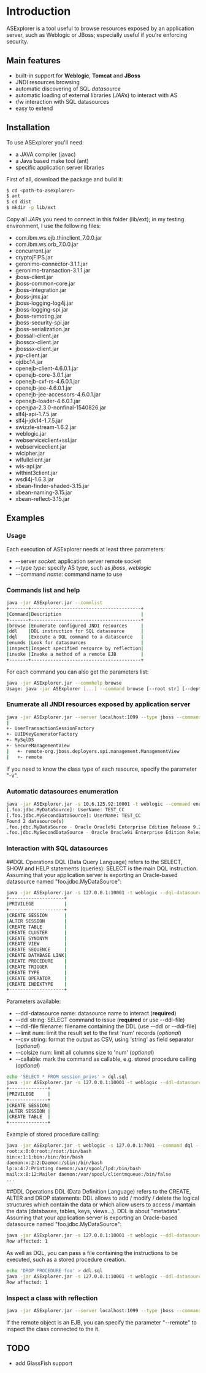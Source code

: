 # Introduction #

ASExplorer is a tool useful to browse resources exposed by an application server, 
such as Weblogic or JBoss; especially useful if you're enforcing security.

## Main features ##
* built-in support for **Weblogic**, **Tomcat** and **JBoss**
* JNDI resources browsing
* automatic discovering of SQL *datasource*
* automatic loading of external libraries (*JARs*) to interact with AS
* r/w interaction with SQL datasources
* easy to extend

## Installation

To use ASExplorer you'll need:

* a JAVA compiler (javac)
* a Java based make tool (ant)
* specific application server libraries

First of all, download the package and build it:
```bash
$ cd <path-to-asexplorer>
$ ant
$ cd dist
$ mkdir -p lib/ext
```

Copy all *JAR*s you need to connect in this folder (lib/ext); in my testing environment, I use the following files:

* com.ibm.ws.ejb.thinclient_7.0.0.jar
* com.ibm.ws.orb_7.0.0.jar
* concurrent.jar
* cryptojFIPS.jar
* geronimo-connector-3.1.1.jar
* geronimo-transaction-3.1.1.jar
* jboss-client.jar
* jboss-common-core.jar
* jboss-integration.jar
* jboss-jmx.jar
* jboss-logging-log4j.jar
* jboss-logging-spi.jar
* jboss-remoting.jar
* jboss-security-spi.jar
* jboss-serialization.jar
* jbossall-client.jar
* jbosscx-client.jar
* jbosssx-client.jar
* jnp-client.jar
* ojdbc14.jar
* openejb-client-4.6.0.1.jar
* openejb-core-3.0.1.jar
* openejb-cxf-rs-4.6.0.1.jar
* openejb-jee-4.6.0.1.jar
* openejb-jee-accessors-4.6.0.1.jar
* openejb-loader-4.6.0.1.jar
* openjpa-2.3.0-nonfinal-1540826.jar
* slf4j-api-1.7.5.jar
* slf4j-jdk14-1.7.5.jar
* swizzle-stream-1.6.2.jar
* weblogic.jar
* webserviceclient+ssl.jar
* webserviceclient.jar
* wlcipher.jar
* wlfullclient.jar
* wls-api.jar
* wlthint3client.jar
* wsdl4j-1.6.3.jar
* xbean-finder-shaded-3.15.jar
* xbean-naming-3.15.jar
* xbean-reflect-3.15.jar

## Examples ##

### Usage

Each execution of ASExplorer needs at least three parameters:

* --server *socket*: application server remote socket
* --type *type*: specify AS type, such as *jboss*, *weblogic*
* --command *name*: command name to use

### Commands list and help

```bash
java -jar ASExplorer.jar --commlist
+-------+----------------------------------------+
|Command|Description                             |
+-------+----------------------------------------+
|browse |Enumerate configured JNDI resources     |
|ddl    |DDL instruction for SQL datasource      |
|dql    |Execute a DQL command to a datasource   |
|enumds |Look for datasources                    |
|inspect|Inspect specified resource by reflection|
|invoke |Invoke a method of a remote EJB         |
+-------+----------------------------------------+
```

For each command you can also get the parameters list:

```bash
java -jar ASExplorer.jar --commhelp browse
Usage: java -jar ASExplorer [...] --command browse [--root str] [--depth num]
```

### Enumerate all JNDI resources exposed by application server ###

```bash
java -jar ASExplorer.jar --server localhost:1099 --type jboss --command browse
|
+- UserTransactionSessionFactory
+- UUIDKeyGeneratorFactory
+- MySqlDS
+- SecureManagementView
|   +- remote-org.jboss.deployers.spi.management.ManagementView
|   +- remote
```

If you need to know the class type of each resource, specify the parameter "-v".


### Automatic datasources enumeration ###

```bash 
java -jar ASExplorer.jar -s 10.6.125.92:10001 -t weblogic --command enumds
[.foo.jdbc.MyDataSource]: UserName: TEST_CC
[.foo.jdbc.MySecondDataSource]: UserName: TEST_CC
Found 2 datasource(s)
.foo.jdbc.MyDataSource - Oracle Oracle9i Enterprise Edition Release 9.2.0.8.0 - 64bit
.foo.jdbc.MySecondDataSource - Oracle Oracle9i Enterprise Edition Release 9.2.0.8.0 - 64bit
```

### Interaction with SQL datasources

##DQL Operations
DQL (Data Query Language) refers to the SELECT, SHOW and HELP statements (queries): SELECT is the main DQL instruction.
Assuming that your application server is exporting an Oracle-based datasource named "foo.jdbc.MyDataSource":

```bash
java -jar ASExplorer.jar -s 127.0.0.1:10001 -t weblogic --dql-datasource foo.jdbc.MyDataSource --command dql --dql 'SELECT * FROM session_privs'
+--------------------+
|PRIVILEGE           |
+--------------------+
|CREATE SESSION      |
|ALTER SESSION       |
|CREATE TABLE        |
|CREATE CLUSTER      |
|CREATE SYNONYM      |
|CREATE VIEW         |
|CREATE SEQUENCE     |
|CREATE DATABASE LINK|
|CREATE PROCEDURE    |
|CREATE TRIGGER      |
|CREATE TYPE         |
|CREATE OPERATOR     |
|CREATE INDEXTYPE    |
+--------------------+
```

Parameters available:

* --ddl-datasource name: datasource name to interact (**required**)
* --ddl string: SELECT command to issue (**required** or use --ddl-file)
* --ddl-file filename: filename containing the DDL (use --ddl or --ddl-file)
* --limit num: limit the result set to the first 'num' records (*optional*)
* --csv string: format the output as CSV, using 'string' as field separator (*optional*)
* --colsize num: limit all columns size to 'num' (*optional*)
* --callable: mark the command as callable, e.g. stored procedure calling (*optional*)

```bash
echo 'SELECT * FROM session_privs' > dql.sql
java -jar ASExplorer.jar -s 127.0.0.1:10001 -t weblogic --ddl-datasource foo.jdbc.MyDataSource --command ddl --ddl-file dql.sql --limit 3
+--------------+
|PRIVILEGE     |
+--------------+
|CREATE SESSION|
|ALTER SESSION |
|CREATE TABLE  |
+--------------+
```

Example of stored procedure calling:

```bash
java -jar ASExplorer.jar -t weblogic -s 127.0.0.1:7001 --command dql --dql-datasource foo.jdbc.MyDataSource --dql "{ call SYS.UTLREADFILE('MY_DIR', 'passwd') }" --callable
root:x:0:0:root:/root:/bin/bash
bin:x:1:1:bin:/bin:/bin/bash
daemon:x:2:2:Daemon:/sbin:/bin/bash
lp:x:4:7:Printing daemon:/var/spool/lpd:/bin/bash
mail:x:8:12:Mailer daemon:/var/spool/clientmqueue:/bin/false
...
```

##DDL Operations
DDL (Data Definition Language) refers to the CREATE, ALTER and DROP statements: DDL allows to add / modify / delete the logical structures which contain the data or which allow users to access / mantain the data (databases, tables, keys, views...). DDL is about "metadata".
Assuming that your application server is exporting an Oracle-based datasource named "foo.jdbc.MyDataSource":

```bash
java -jar ASExplorer.jar -s 127.0.0.1:10001 -t weblogic --ddl-datasource foo.jdbc.MyDataSource --command ddl --ddl "update customer set key=1 where value=2"
Row affected: 1
```

As well as DQL, you can pass a file containing the instructions to be executed, such as a stored procedure creation.
```bash
echo 'DROP PROCEDURE foo' > ddl.sql
java -jar ASExplorer.jar -s 127.0.0.1:10001 -t weblogic --ddl-datasource foo.jdbc.MyDataSource --command ddl --ddl-file ddl.sql
Row affected: 1
```

### Inspect a class with reflection ###

```bash
java -jar ASExplorer.jar --server localhost:1099 --type jboss --command inspect --class jmx/invoker
```

If the remote object is an EJB, you can specify the parameter "--remote" to inspect the class connected to the it.

## TODO ##
* add GlassFish support
